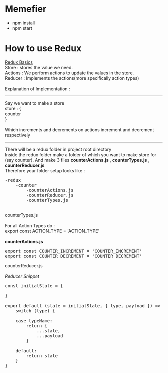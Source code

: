 # Memefier
* npm install
* npm start

# How to use Redux
<a href="https://redux.js.org/basics/basic-tutorial">Redux Basics</a>
<br>
Store : stores the value we need.<br>
Actions : We perform actions to update the values in the store.<br>
Reducer : Implements the actions(more specifically action types)
<br><br>
Explanation of Implementation : 
<hr>
Say we want to make a store <br>
store : { <br>
counter<br>
}
<br><br>
Which increments and decrements on actions increment and decrement respectively
<hr>
There will be a redux folder in project root directory
<br>
Inside the redux folder make a folder of which you want to make store for (say counter).
And make 3 files <b>counterActions.js</b> , <b>counterTypes.js</b> , <b>counterReducer.js</b>
<br>
Therefore your folder setup looks like :
<pre>
-redux
    -counter
        -counterActions.js
        -counterReducer.js
        -counterTypes.js
</pre>

<br>
counterTypes.js
<br><br>
For all Action Types do : <br>
export const ACTION_TYPE = 'ACTION_TYPE'
<br><br>
<b>counterActions.js</b>
<pre>
export const COUNTER_INCREMENT = 'COUNTER_INCREMENT'
export const COUNTER_DECREMENT = 'COUNTER_DECREMENT'
</pre>

counterReducer.js
<br><br>
<i>Reducer Snippet</i>
<pre>
const initialState = {

}

export default (state = initialState, { type, payload }) => {
    switch (type) {

    case typeName:
        return { 
            ...state, 
            ...payload 
        }

    default:
        return state
    }
}
</pre>

